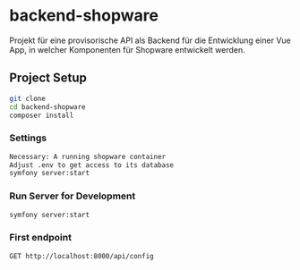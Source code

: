 # backend-shopware

Projekt für eine provisorische API als Backend für die Entwicklung einer Vue App, in welcher Komponenten für Shopware entwickelt werden.

## Project Setup

```sh
git clone
cd backend-shopware
composer install
```

### Settings

```sh
Necessary: A running shopware container
Adjust .env to get access to its database
symfony server:start
```

### Run Server for Development

```sh
symfony server:start
```

### First endpoint

```sh
GET http://localhost:8000/api/config
```
